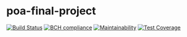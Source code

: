 # poa-final-project

[![Build Status](https://travis-ci.org/eduardoafontana/poa-final-project.svg?branch=main)](https://travis-ci.org/eduardoafontana/poa-final-project)
[![BCH compliance](https://bettercodehub.com/edge/badge/eduardoafontana/poa-final-project?branch=main)](https://bettercodehub.com/)
[![Maintainability](https://api.codeclimate.com/v1/badges/a9aa816f9a6423214057/maintainability)](https://codeclimate.com/github/eduardoafontana/poa-final-project/maintainability)
[![Test Coverage](https://api.codeclimate.com/v1/badges/a9aa816f9a6423214057/test_coverage)](https://codeclimate.com/github/eduardoafontana/poa-final-project/test_coverage)